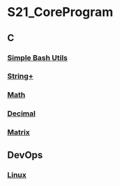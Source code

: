 # S21_CoreProgram

## C

### [Simple Bash Utils](https://github.com/Breez97/S21_CoreProgram/tree/main/C/C3_SimpleBashUtils)
### [String+](https://github.com/Breez97/S21_CoreProgram/tree/main/C/C2_s21_stringplus)
### [Math](https://github.com/Breez97/S21_CoreProgram/tree/main/C/C4_s21_math)
### [Decimal](https://github.com/Breez97/S21_CoreProgram/tree/main/C/C5_s21_decimal)
### [Matrix](https://github.com/Breez97/S21_CoreProgram/tree/main/C/C6_s21_matrix)

## DevOps

### [Linux](https://github.com/Breez97/S21_CoreProgram/tree/main/DevOps/D01_Linux)
